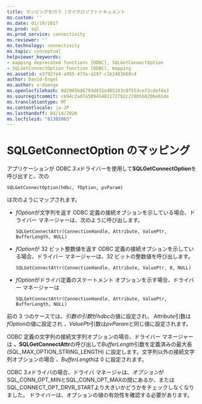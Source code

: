 ```yaml
---
title: マッピングを行う |マイクロソフトドキュメント
ms.custom: ''
ms.date: 01/19/2017
ms.prod: sql
ms.prod_service: connectivity
ms.reviewer: ''
ms.technology: connectivity
ms.topic: conceptual
helpviewer_keywords:
- mapping deprecated functions [ODBC], SQLGetConnectOption
- SQLGetConnectOption function [ODBC], mapping
ms.assetid: e3792fe4-a955-473a-a297-c1b2403660c4
author: David-Engel
ms.author: v-daenge
ms.openlocfilehash: 8d2905bd6793d032e485183c8f553cef2cdefda3
ms.sourcegitcommit: ce94c2ad7a50945481172782c270b5b0206e61de
ms.translationtype: MT
ms.contentlocale: ja-JP
ms.lasthandoff: 04/14/2020
ms.locfileid: "81302003"
---
```

# <a name="sqlgetconnectoption-mapping"></a>SQLGetConnectOption のマッピング
アプリケーションが ODBC *3.x*ドライバーを使用して**SQLGetConnectOption**を呼び出すと、次の  
  
```  
SQLGetConnectOption(hdbc, fOption, pvParam)   
```  
  
 は次のようにマップされます。  
  
-   *fOption*が文字列を返す ODBC 定義の接続オプションを示している場合、ドライバー マネージャーは、次のように呼び出します。  
  
    ```  
    SQLGetConnectAttr(ConnectionHandle, Attribute, ValuePtr, BufferLength, NULL)  
    ```  
  
-   *fOption*が 32 ビット整数値を返す ODBC 定義の接続オプションを示している場合、ドライバー マネージャーは、32 ビットの整数値を呼び出します。  
  
    ```  
    SQLGetConnectAttr(ConnectionHandle, Attribute, ValuePtr, 0, NULL)  
    ```  
  
-   *fOption*がドライバ定義のステートメント オプションを示す場合、ドライバー マネージャーは  
  
    ```  
    SQLGetConnectAttr(ConnectionHandle, Attribute, ValuePtr, BufferLength, NULL)  
    ```  
  
 前の 3 つのケースでは、*引数の引数*が*hdbc*の値に設定され、 *Attribute*引数は*fOption*の値に設定され *、ValuePtr*引数は*pvParam*と同じ値に設定されます。  
  
 ODBC 定義の文字列の接続文字列オプションの場合、ドライバー マネージャーは **、SQLGetConnectAttr**の呼び出しで*BufferLength*引数を定義済みの最大長 (SQL_MAX_OPTION_STRING_LENGTH) に設定します。文字列以外の接続文字列オプションの場合 *、BufferLength*は 0 に設定されます。  
  
 ODBC *3.x*ドライバの場合、ドライバ マネージャは、*オプション*がSQL_CONN_OPT_MINとSQL_CONN_OPT_MAXの間にあるか、またはSQL_CONNECT_OPT_DRVR_STARTより大きいかどうかをチェックしなくなりました。 ドライバーは、オプションの値の有効性を確認する必要があります。
